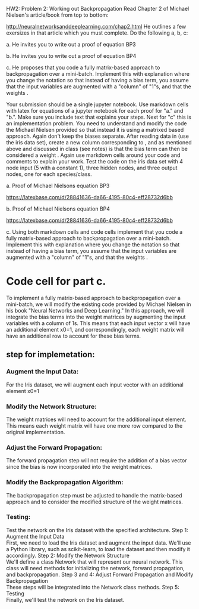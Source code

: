 
HW2: Problem 2: Working out Backpropagation
Read Chapter 2 of Michael Nielsen's article/book from top to bottom:

http://neuralnetworksanddeeplearning.com/chap2.html
He outlines a few exersizes in that article which you must complete. Do the following a, b, c:

a. He invites you to write out a proof of equation BP3

b. He invites you to write out a proof of equation BP4

c. He proposes that you code a fully matrix-based approach to backpropagation over a mini-batch. Implement this with explanation where you change the notation so that instead of having a bias term, you assume that the input variables are augmented with a "column" of "1"s, and that the weights 
.

Your submission should be a single jupyter notebook. Use markdown cells with latex for equations of a jupyter notebook for each proof for "a." and "b.". Make sure you include text that explains your steps. Next for "c" this is an implementation problem. You need to understand and modify the code the Michael Nielsen provided so that instead it is using a matrixed based approach. Again don't keep the biases separate. After reading data in (use the iris data set), create a new column corresponding to 
, and as mentioned above and discussed in class (see notes) is that the bias term can then be considered a weight 
. Again use markdown cells around your code and comments to explain your work. Test the code on the iris data set with 4 node input (5 with a constant 1), three hidden nodes, and three output nodes, one for each species/class.

a. Proof of Michael Nielsons equation BP3

https://latexbase.com/d/28841636-da66-4195-80c4-eff28732d6bb

b. Proof of Michael Nielsons equation BP4

https://latexbase.com/d/28841636-da66-4195-80c4-eff28732d6bb 

c. Using both markdown cells and code cells implement that you code a fully matrix-based approach to backpropagation over a mini-batch. Implement this with explanation where you change the notation so that instead of having a bias term, you assume that the input variables are augmented with a "column" of "1"s, and that the weights 
.

# Code cell for part c.
     
To implement a fully matrix-based approach to backpropagation over a mini-batch, we will modify the existing code provided by Michael Nielsen in his book "Neural Networks and Deep Learning." In this approach, we will integrate the bias terms into the weight matrices by augmenting the input variables with a column of 1s. This means that each input vector x will have an additional element x0=1, and correspondingly, each weight matrix will have an additional row to account for these bias terms.
## step for implemetation:
### Augment the Input Data:
For the Iris dataset, we will augment each input vector with an additional element x0=1
### Modify the Network Structure: 
The weight matrices will need to account for the additional input element. This means each weight matrix will have one more row compared to the original implementation.
### Adjust the Forward Propagation:
The forward propagation step will not require the addition of a bias vector since the bias is now incorporated into the weight matrices.
### Modify the Backpropagation Algorithm: 
The backpropagation step must be adjusted to handle the matrix-based approach and to consider the modified structure of the weight matrices.
### Testing: 
Test the network on the Iris dataset with the specified architecture.
Step 1: Augment the Input Data\
First, we need to load the Iris dataset and augment the input data. We'll use a Python library, such as scikit-learn, to load the dataset and then modify it accordingly.
Step 2: Modify the Network Structure\
We'll define a class Network that will represent our neural network. This class will need methods for initializing the network, forward propagation, and backpropagation.
Step 3 and 4: Adjust Forward Propagation and Modify Backpropagation\
These steps will be integrated into the Network class methods.
Step 5: Testing\
Finally, we'll test the network on the Iris dataset.
